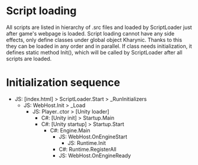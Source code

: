 # Script loading
All scripts are listed in hierarchy of .src files and loaded by ScriptLoader
just after game's webpage is loaded.
Script loading cannot have any side effects, only define classes under global
object Kharynic. Thanks to this they can be loaded in any order and in parallel.
If class needs initialization, it defines static method Init(), which will be 
called by ScriptLoader after all scripts are loaded. 

# Initialization sequence
- JS: [index.html] > ScriptLoader.Start > _RunInitializers
  - JS: WebHost.Init > _Load
    - JS: Player..ctor > [Unity loader]
      - C#: [Unity init] > Startup.Main
      - C#: [Unity startup] > Startup.Start
        - C#: Engine.Main
          - JS: WebHost.OnEngineStart
            - JS: Runtime.Init
          - C#: Runtime.RegisterAll
          - JS: WebHost.OnEngineReady
